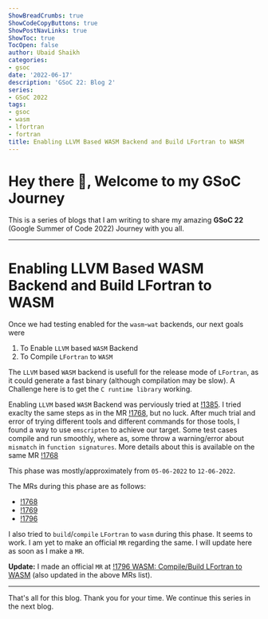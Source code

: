 ```yaml
---
ShowBreadCrumbs: true
ShowCodeCopyButtons: true
ShowPostNavLinks: true
ShowToc: true
TocOpen: false
author: Ubaid Shaikh
categories:
- gsoc
date: '2022-06-17'
description: 'GSoC 22: Blog 2'
series:
- GSoC 2022
tags:
- gsoc
- wasm
- lfortran
- fortran
title: Enabling LLVM Based WASM Backend and Build LFortran to WASM
---
```


# Hey there 🤗, Welcome to my GSoC Journey

<!--more-->

This is a series of blogs that I am writing to share my amazing **GSoC 22** (Google Summer of Code 2022) Journey with you all. 

---

# Enabling LLVM Based WASM Backend and Build LFortran to WASM

Once we had testing enabled for the `wasm`-`wat` backends, our next goals were
1. To Enable `LLVM` based `WASM` Backend
2. To Compile `LFortran` to `WASM`

The `LLVM` based `WASM` backend is usefull for the release mode of `LFortran`, 
as it could generate a fast binary (although compilation may be slow).
A Challenge here is to get the `C runtime library` working.

Enabling `LLVM` based `WASM` Backend was perviously tried at [!1385](https://gitlab.com/lfortran/lfortran/-/merge_requests/).
I tried exaclty the same steps as in the MR [!1768](https://gitlab.com/lfortran/lfortran/-/merge_requests/1768), but no luck.
After much trial and error of trying different tools and different commands for those tools,
I found a way to use `emscripten` to achieve our target.
Some test cases compile and run smoothly, where as, some throw a warning/error about `mismatch` in `function signatures`.
More details about this is available on the same MR [!1768](https://gitlab.com/lfortran/lfortran/-/merge_requests/1768)

This phase was mostly/approximately from `05-06-2022` to `12-06-2022`.

The MRs during this phase are as follows:
- [!1768](https://gitlab.com/lfortran/lfortran/-/merge_requests/1768)
- [!1769](https://gitlab.com/lfortran/lfortran/-/merge_requests/1769)
- [!1796](https://gitlab.com/lfortran/lfortran/-/merge_requests/1796)

I also tried to `build`/`compile` `LFortran` to `wasm` during this phase. 
It seems to work. 
I am yet to make an official `MR` regarding the same.
I will update here as soon as I make a `MR`.

**Update:** 
I made an official `MR` at [!1796 WASM: Compile/Build LFortran to WASM](https://gitlab.com/lfortran/lfortran/-/merge_requests/1796) 
(also updated in the above MRs list).

---

That's all for this blog. Thank you for your time. We continue this series in the next blog.
